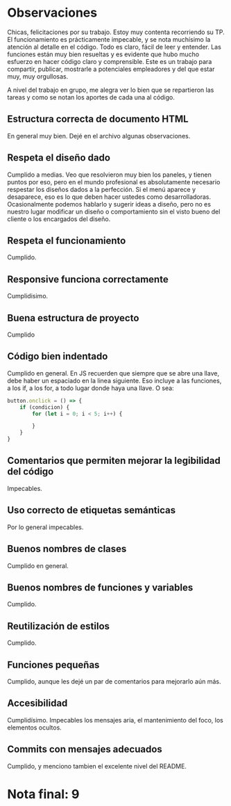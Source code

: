 # Observaciones

Chicas, felicitaciones por su trabajo. Estoy muy contenta recorriendo su TP. El funcionamiento es prácticamente impecable, y se nota muchísimo la atención al detalle en el código. Todo es claro, fácil de leer y entender. Las funciones están muy bien resueltas y es evidente que hubo mucho esfuerzo en hacer código claro y comprensible. Este es un trabajo para compartir, publicar, mostrarle a potenciales empleadores y del que estar muy, muy orgullosas. 

A nivel del trabajo en grupo, me alegra ver lo bien que se repartieron las tareas y como se notan los aportes de cada una al código. 

## Estructura correcta de documento HTML

En general muy bien. Dejé en el archivo algunas observaciones.

## Respeta el diseño dado

Cumplido a medias. Veo que resolvieron muy bien los paneles, y tienen puntos por eso, pero en el mundo profesional es absolutamente necesario respestar los diseños dados a la perfección. Si el menú aparece y desaparece, eso es lo que deben hacer ustedes como desarrolladoras. Ocasionalmente podemos hablarlo y sugerir ideas a diseño, pero no es nuestro lugar modificar un diseño o comportamiento sin el visto bueno del cliente o los encargados del diseño.  

## Respeta el funcionamiento

Cumplido. 

## Responsive funciona correctamente

Cumplidisimo. 

## Buena estructura de proyecto

Cumplido

## Código bien indentado

Cumplido en general. En JS recuerden que siempre que se abre una llave, debe haber un espaciado en la linea siguiente. Eso incluye a las funciones, a los if, a los for, a todo lugar donde haya una llave. O sea:

```js
button.onclick = () => {
    if (condicion) {
        for (let i = 0; i < 5; i++) {

        }
    }
}
```

## Comentarios que permiten mejorar la legibilidad del código

Impecables. 

## Uso correcto de etiquetas semánticas

Por lo general impecables. 

## Buenos nombres de clases

Cumplido en general. 

## Buenos nombres de funciones y variables

Cumplido.

## Reutilización de estilos

Cumplido. 

## Funciones pequeñas

Cumplido, aunque les dejé un par de comentarios para mejorarlo aún más. 

## Accesibilidad

Cumplidísimo. Impecables los mensajes aria, el mantenimiento del foco, los elementos ocultos.

## Commits con mensajes adecuados

Cumplido, y menciono tambien el excelente nivel del README. 

# Nota final: 9

